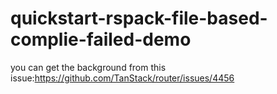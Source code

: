 # quickstart-rspack-file-based-complie-failed-demo
you can get the background from this issue:https://github.com/TanStack/router/issues/4456
